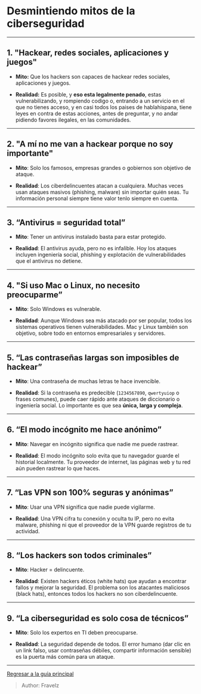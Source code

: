 # Desmintiendo mitos de la ciberseguridad

---

## 1. "Hackear, redes sociales, aplicaciones y juegos"

* **Mito:** Que los hackers son capaces de hackear redes sociales, aplicaciones y juegos.

* **Realidad:** Es posible, y **eso esta legalmente penado**, estas vulnerabilizando, y rompiendo codigo o, entrando a un servicio en el que no tienes acceso, y en casi todos los paises de hablahispana, tiene leyes en contra de estas acciones, antes de preguntar, y no andar pidiendo favores ilegales, en las comunidades.

---

## 2. "A mí no me van a hackear porque no soy importante"

* **Mito**: Solo los famosos, empresas grandes o gobiernos son objetivo de ataque.

* **Realidad**: Los ciberdelincuentes atacan a cualquiera. Muchas veces usan ataques masivos (phishing, malware) sin importar quién seas. Tu información personal siempre tiene valor tenlo siempre en cuenta.

---

## 3. “Antivirus = seguridad total”

* **Mito**: Tener un antivirus instalado basta para estar protegido.

* **Realidad**: El antivirus ayuda, pero no es infalible. Hoy los ataques incluyen ingeniería social, phishing y explotación de vulnerabilidades que el antivirus no detiene.

---

## 4. "Si uso Mac o Linux, no necesito preocuparme”

* **Mito**: Solo Windows es vulnerable.

* **Realidad**: Aunque Windows sea más atacado por ser popular, todos los sistemas operativos tienen vulnerabilidades. Mac y Linux también son objetivo, sobre todo en entornos empresariales y servidores.

---

## 5. “Las contraseñas largas son imposibles de hackear”

* **Mito**: Una contraseña de muchas letras te hace invencible.

* **Realidad**: Si la contraseña es predecible (`1234567890`, `qwertyuiop` o frases comunes), puede caer rápido ante ataques de diccionario o ingeniería social. Lo importante es que sea **única, larga y compleja**.

---

## 6. “El modo incógnito me hace anónimo”

* **Mito**: Navegar en incógnito significa que nadie me puede rastrear.

* **Realidad**: El modo incógnito solo evita que tu navegador guarde el historial localmente. Tu proveedor de internet, las páginas web y tu red aún pueden rastrear lo que haces.

---

## 7. “Las VPN son 100% seguras y anónimas”

* **Mito**: Usar una VPN significa que nadie puede vigilarme.

* **Realidad**: Una VPN cifra tu conexión y oculta tu IP, pero no evita malware, phishing ni que el proveedor de la VPN guarde registros de tu actividad.

---

## 8. “Los hackers son todos criminales”

* **Mito**: Hacker = delincuente.

* **Realidad**: Existen hackers éticos (white hats) que ayudan a encontrar fallos y mejorar la seguridad. El problema son los atacantes maliciosos (black hats), entonces todos los hackers no son ciberdelincuente.

---

## 9. “La ciberseguridad es solo cosa de técnicos”

* **Mito**: Solo los expertos en TI deben preocuparse.

* **Realidad**: La seguridad depende de todos. El error humano (dar clic en un link falso, usar contraseñas débiles, compartir información sensible) es la puerta más común para un ataque.

---

[Regresar a la guía principal](https://github.com/FraVelz/Curso-de-Hacking/tree/main)

> Author: Fravelz

